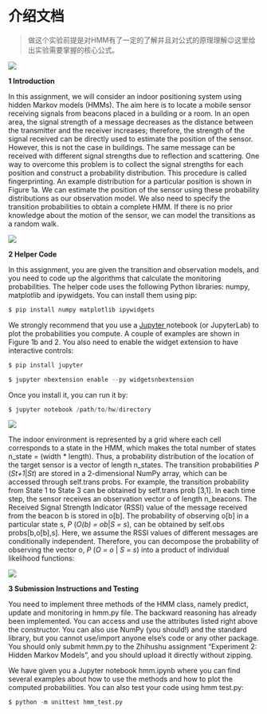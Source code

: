 # 介绍文档

> 做这个实验前提是对HMM有了一定的了解并且对公式的原理理解😉这里给出实验需要掌握的核心公式。

![](https://gitee.com/Langwenchong/figure-bed/raw/master/20211115214613.png)

**1 Introduction**

In this assignment, we will consider an indoor positioning system using hidden Markov models (HMMs). The aim here is to locate a mobile sensor receiving signals from beacons placed in a building or a room. In an open area, the signal strength of a message decreases as the distance between the transmitter and the receiver increases; therefore, the strength of the signal received can be directly used to estimate the position of the sensor. However, this is not the case in buildings. The same message can be received with different signal strengths due to reflection and scattering. One way to overcome this problem is to collect the signal strengths for each position and construct a probability distribution. This procedure is called fingerprinting. An example distribution for a particular position is shown in Figure 1a. We can estimate the position of the sensor using these probability distributions as our observation model. We also need to specify the transition probabilities to obtain a complete HMM. If there is no prior knowledge about the motion of the sensor, we can model the transitions as a random walk.

![](https://gitee.com/Langwenchong/figure-bed/raw/master/20211115214918.png)

**2 Helper Code**

In this assignment, you are given the transition and observation models, and you need to code up the algorithms that calculate the monitoring probabilities. The helper code uses the following Python libraries: numpy, matplotlib and ipywidgets. You can install them using pip:

```python
$ pip install numpy matplotlib ipywidgets
```

We strongly recommend that you use a [Jupyter ](https://jupyter.org/)notebook (or JupyterLab) to plot the probabilities you compute. A couple of examples are shown in Figure 1b and 2. You also need to enable the widget extension to have interactive controls:

```python
$ pip install jupyter

$ jupyter nbextension enable --py widgetsnbextension
```

Once you install it, you can run it by:

```python
$ jupyter notebook /path/to/hw/directory
```

![](https://gitee.com/Langwenchong/figure-bed/raw/master/20211115215055.png)

The indoor environment is represented by a grid where each cell corresponds to a state in the HMM, which makes the total number of states n_state = (width * length). Thus, a probability distribution of the location of the target sensor is a vector of length n_states. The transition probabilities *P* (*St+1*|*St*) are stored in a 2-dimensional NumPy array, which can be accessed through self.trans probs. For example, the transition probability from State 1 to State 3 can be obtained by self.trans prob [3,1]. In each time step, the sensor receives an observation vector o of length n_beacons. The Received Signal Strength Indicator (RSSI) value of the message received from the beacon b is stored in o[b]. The probability of observing o[b] in a particular state s, *P* (*O(b) = ob*|*S = s*), can be obtained by self.obs probs[b,o[b],s]. Here, we assume the RSSI values of different messages are conditionally independent. Therefore, you can decompose the probability of observing the vector o, *P* (*O = o* | *S = s*) into a product of individual likelihood functions:

![](https://gitee.com/Langwenchong/figure-bed/raw/master/20211115215144.png)

**3 Submission Instructions and Testing**

You need to implement three methods of the HMM class, namely predict, update and monitoring in hmm.py file. The backward reasoning has already been implemented. You can access and use the attributes listed right above the constructor. You can also use NumPy (you should!) and the standard library, but you cannot use/import anyone else’s code or any other package. You should only submit hmm.py to the Zhihushu assignment “Experiment 2: Hidden Markov Models”, and you should upload it directly without zipping.

We have given you a Jupyter notebook hmm.ipynb where you can find several examples about how to use the methods and how to plot the computed probabilities. You can also test your code using hmm test.py:

```python
$ python -m unittest hmm_test.py
```

